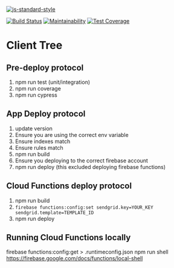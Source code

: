 [![js-standard-style](https://cdn.rawgit.com/standard/standard/master/badge.svg)](http://standardjs.com)

[![Build Status](https://travis-ci.org/joshpitzalis/clienttree.svg?branch=master)](https://travis-ci.org/joshpitzalis/clienttree)
[![Maintainability](https://api.codeclimate.com/v1/badges/a7d3a377e5ac1f6f60e3/maintainability)](https://codeclimate.com/github/joshpitzalis/clienttree/maintainability)
[![Test Coverage](https://api.codeclimate.com/v1/badges/a7d3a377e5ac1f6f60e3/test_coverage)](https://codeclimate.com/github/joshpitzalis/clienttree/test_coverage)


# Client Tree

## Pre-deploy protocol
1. npm run test (unit/integration)
2. npm run coverage
3. npm run cypress

## App Deploy protocol
1. update version
2. Ensure you are using the correct env variable
3. Ensure indexes match
4. Ensure rules match
5. npm run build
6. Ensure you deploying to the correct firebase account
7. npm run deploy (this excluded deploying firebase functions)

## Cloud Functions deploy protocol
1. npm run build
2. `firebase functions:config:set sendgrid.key=YOUR_KEY sendgrid.template=TEMPLATE_ID`
3. npm run deploy

## Running Cloud Functions locally
firebase functions:config:get > .runtimeconfig.json
npm run shell
https://firebase.google.com/docs/functions/local-shell
